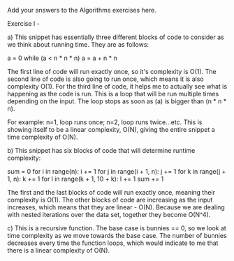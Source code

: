 Add your answers to the Algorithms exercises here.

Exercise I -

a) This snippet has essentially three different blocks of code to consider as we think about running time. They are as follows:

a = 0
while (a < n \* n \* n)
a = a + n \* n

The first line of code will run exactly once, so it's complexity is O(1).
The second line of code is also going to run once, which means it is also complexity O(1).
For the third line of code, it helps me to actually see what is happening as the code is run. This is a loop that will be run multiple times depending on the input. The loop stops as soon as (a) is bigger than (n \* n \* n).

For example:
n=1, loop runs once; n=2, loop runs twice...etc. This is showing itself to be a linear complexity, O(N), giving the entire snippet a time complexity of O(N).

b) This snippet has six blocks of code that will determine runtime complexity:

sum = 0
for i in range(n): i += 1
for j in range(i + 1, n): j += 1
for k in range(j + 1, n): k += 1
for l in range(k + 1, 10 + k): l += 1
sum += 1

The first and the last blocks of code will run exactly once, meaning their complexity is O(1). The other blocks of code are increasing as the input increases, which means that they are linear - O(N). Because we are dealing with nested iterations over the data set, together they become O(N^4).

c) This is a recursive function. The base case is bunnies == 0, so we look at time complexity as we move towards the base case. The number of bunnies decreases every time the function loops, which would indicate to me that there is a linear complexity of O(N).
